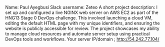 Name: Paul Ayegbusi
Slack username: Zeteo
A short project description: I set up and configured a live NGINX web server on AWS EC2 as part of the HNG13 Stage 0 DevOps challenge. This involved launching a cloud VM, editing the default HTML page with my unique identifiers, and ensuring the website is publicly accessible for review. The project showcases my ability to manage cloud resources and automate server setup using practical DevOps tools and workflows.
Your server IP/domain ; http://54.242.77.104/
